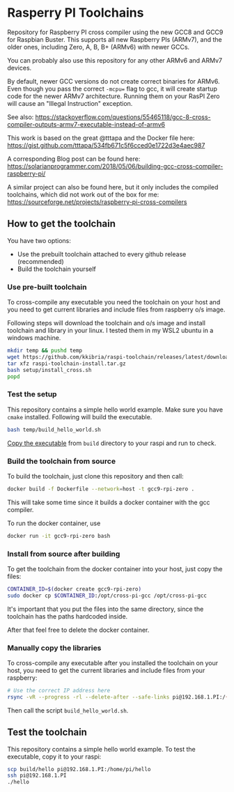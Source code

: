 # Rasperry PI Toolchains

Repository for Raspberry PI cross compiler using the new GCC8 and GCC9 for Raspbian Buster.
This supports all new Raspberry PIs (ARMv7), and the older ones, including Zero, A, B, B+ (ARMv6) with newer GCCs.

You can probably also use this repository for any other ARMv6 and ARMv7 devices.

By default, newer GCC versions do not create correct binaries for ARMv6. Even though you pass the correct `-mcpu=` flag to gcc,
it will create startup code for the newer ARMv7 architecture. Running them on your RasPI Zero will cause an "Illegal Instruction" exception.

See also:
https://stackoverflow.com/questions/55465118/gcc-8-cross-compiler-outputs-armv7-executable-instead-of-armv6

This work is based on the great @tttapa and the Docker file here:
https://gist.github.com/tttapa/534fb671c5f6cced0e1722d3e4aec987

A corresponding Blog post can be found here:
https://solarianprogrammer.com/2018/05/06/building-gcc-cross-compiler-raspberry-pi/

A similar project can also be found here, but it only includes the compiled toolchains, which did not work out of the box for me:
https://sourceforge.net/projects/raspberry-pi-cross-compilers

## How to get the toolchain

You have two options:

- Use the prebuilt toolchain attached to every github release (recommended)
- Build the toolchain yourself

### Use pre-built toolchain
To cross-compile any executable you need the toolchain on your host and
you need to get current libraries and include files from raspberry o/s image.

Following steps will download the toolchain and o/s image and install toolchain and library in your linux. I tested them in my WSL2 ubuntu in a windows machine.

```bash
mkdir temp && pushd temp
wget https://github.com/kkibria/raspi-toolchain/releases/latest/download/raspi-toolchain-install.tar.gz
tar xfz raspi-toolchain-install.tar.gz
bash setup/install_cross.sh
popd
```
### Test the setup
This repository contains a simple hello world example.
Make sure you have ``cmake`` installed. Following will build the executable.
```bash
bash temp/build_hello_world.sh
```
[Copy the executable](#test-the-toolchain) from ``build`` directory to your raspi
and run to check.

### Build the toolchain from source

To build the toolchain, just clone this repository and then call:

```bash
docker build -f Dockerfile --network=host -t gcc9-rpi-zero .
```

This will take some time since it builds a docker container with the gcc compiler.

To run the docker container, use

```bash
docker run -it gcc9-rpi-zero bash
```

### Install from source after building

To get the toolchain from the docker container into your host, just copy the files:

```bash
CONTAINER_ID=$(docker create gcc9-rpi-zero)
sudo docker cp $CONTAINER_ID:/opt/cross-pi-gcc /opt/cross-pi-gcc
```

It's important that you put the files into the same directory, since the toolchain has the paths hardcoded inside.

After that feel free to delete the docker container.

### Manually copy the libraries
To cross-compile any executable after you installed the toolchain on your host,
you need to get the current libraries and include files from your raspberry:

```bash
# Use the correct IP address here
rsync -vR --progress -rl --delete-after --safe-links pi@192.168.1.PI:/{lib,usr,etc/ld.so.conf.d,opt/vc/lib} $HOME/rpi/rootfs
```

Then call the script `build_hello_world.sh`.

## Test the toolchain

This repository contains a simple hello world example.
To test the executable, copy it to your raspi:

```bash
scp build/hello pi@192.168.1.PI:/home/pi/hello
ssh pi@192.168.1.PI
./hello
```
